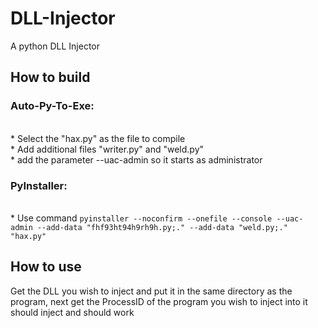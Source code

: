 # DLL-Injector
A python DLL Injector
## How to build
### Auto-Py-To-Exe:
<br>* Select the "hax.py" as the file to compile
<br>* Add additional files "writer.py" and "weld.py"
<br>* add the parameter  --uac-admin so it starts as administrator
### PyInstaller:
<br>* Use command `pyinstaller --noconfirm --onefile --console --uac-admin --add-data "fhf93ht94h9rh9h.py;." --add-data "weld.py;." "hax.py"`
<br>
## How to use
Get the DLL you wish to inject and put it in the same directory as the program, next get the ProcessID of the program you wish to inject into it should inject and should work
